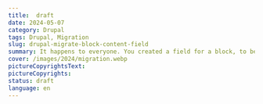 ```yaml
---
title:  draft
date: 2024-05-07
category: Drupal
tags: Drupal, Migration
slug: drupal-migrate-block-content-field
summary: It happens to everyone. You created a field for a block, to be used in layout builder, and turns out you actually need to change the field type. It should have been formatted, but it's not. Here's a how-to on how to fix that.
cover: /images/2024/migration.webp
pictureCopyrightsText:
pictureCopyrights: 
status: draft
language: en
---
```



